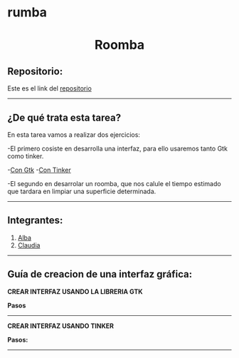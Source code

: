 # rumba

<h1 align="center">Roomba</h1>

<h2>Repositorio:</h2>

Este es el link del [repositorio](https://github.com/claudiaalozano/rumba.git)

***
<h2>¿De qué trata esta tarea?</h2>
En esta tarea vamos a realizar dos ejercicios:

-El primero cosiste en desarrolla una interfaz, para ello usaremos tanto Gtk como tinker.

  -[Con Gtk](#id1)
  -[Con Tinker](#id2)
      
-El segundo en desarrolar un roomba, que nos calule el tiempo estimado que tardara en limpiar una superficie determinada.

***
## Integrantes:
1. [Alba](https://github.com/albabernal03) 
2. [Claudia](https://github.com/claudiaalozano)

***

<h2>Guía de creacion de una interfaz gráfica:</h2>

**CREAR INTERFAZ USANDO LA LIBRERIA GTK**

**Pasos**



---------------------------------------------------------------------------------------------------------------------------------------------------------------

**CREAR INTERFAZ USANDO TINKER**

**Pasos:**

***
